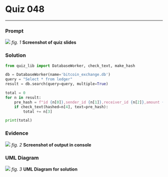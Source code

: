 # Quiz 048
<hr>

### Prompt
![](images/quiz_001_slide.png)
*fig. 1* **Screenshot of quiz slides**

### Solution
```.py
from quiz_lib import DatabaseWorker, check_text, make_hash

db = DatabaseWorker(name='bitcoin_exchange.db')
query = "Select * from ledger"
result = db.search(query=query, multiple=True)

total = 0
for n in result:
    pre_hash = f"id {n[0]},sender_id {n[1]},receiver_id {n[2]},amount {n[3]}"
    if check_text(hashed=n[4], text=pre_hash):
        total += n[3]

print(total)
```

### Evidence
![](images/quiz_001_evidence.png)
*fig. 2* **Screenshot of output in console**

### UML Diagram
![](images/quiz_001_bool.jpeg)
*fig. 3* **UML Diagram for solution**